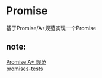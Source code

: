 # Promise

基于Promise/A+规范实现一个Promise

## note:

[Promise A+ 规范](http://malcolmyu.github.io/malnote/2015/06/12/Promises-A-Plus/#note-4)  
[promises-tests](https://github.com/promises-aplus/promises-tests/tree/master/lib/tests)